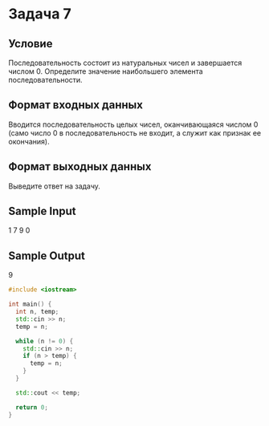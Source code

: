 # Задача 7

## Условие

Последовательность состоит из натуральных чисел и завершается числом 0. Определите значение наибольшего элемента последовательности.

## Формат входных данных

Вводится последовательность целых чисел, оканчивающаяся числом 0 (само число 0 в последовательность не входит, а служит как признак ее окончания).

## Формат выходных данных

Выведите ответ на задачу.

## Sample Input

1
7
9
0

## Sample Output

9

``` cpp
#include <iostream>

int main() {
  int n, temp;
  std::cin >> n;
  temp = n;

  while (n != 0) {
    std::cin >> n;
    if (n > temp) {
      temp = n;
    }
  }

  std::cout << temp;

  return 0;
}
```
